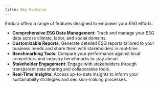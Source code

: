 ```yaml
---
title: Key Features
---
```


Endura offers a range of features designed to empower your ESG efforts:

- **Comprehensive ESG Data Management**: Track and manage your ESG data across climate, labor, and social domains.
- **Customizable Reports**: Generate detailed ESG reports tailored to your business needs and share them with stakeholders in real-time.
- **Benchmarking Tools**: Compare your performance against local competitors and industry benchmarks to stay ahead.
- **Stakeholder Engagement**: Engage with stakeholders through transparent data sharing and collaborative tools.
- **Real-Time Insights**: Access up-to-date insights to inform your sustainability strategies and decision-making processes.
